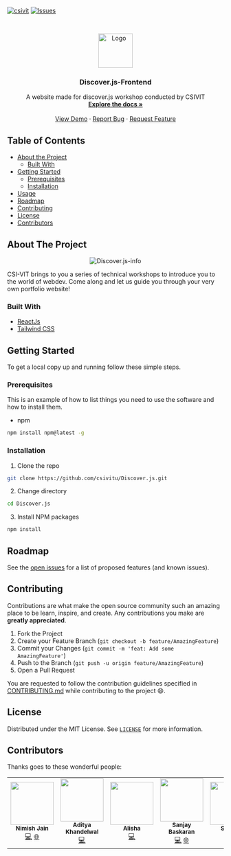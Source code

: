 [![csivit][csivitu-shield]][csivitu-url]
[![Issues][issues-shield]][issues-url]

<!-- PROJECT LOGO -->
<br />
<p align="center">
  <a href="https://github.com/csivitu/Template">
    <img src="https://csivit.com/images/favicon.png" alt="Logo" width="80">
  </a>

  <h3 align="center">Discover.js-Frontend</h3>

  <p align="center">
    A website made for discover.js workshop conducted by CSIVIT
    <br />
    <a href="https://github.com/csivitu/Template"><strong>Explore the docs »</strong></a>
    <br />
    <br />
    <a href="https://github.com/csivitu/Template">View Demo</a>
    ·
    <a href="https://github.com/csivitu/Template/issues">Report Bug</a>
    ·
    <a href="https://github.com/csivitu/Template/issues">Request Feature</a>
  </p>
</p>



<!-- TABLE OF CONTENTS -->
## Table of Contents

* [About the Project](#about-the-project)
  * [Built With](#built-with)
* [Getting Started](#getting-started)
  * [Prerequisites](#prerequisites)
  * [Installation](#installation)
* [Usage](#usage)
* [Roadmap](#roadmap)
* [Contributing](#contributing)
* [License](#license)
* [Contributors](#contributors-)



<!-- ABOUT THE PROJECT -->
## About The Project

<p align="center">
  <img src="./src/Images/readme.svg" alt="Discover.js-info" >
</p>

CSI-VIT brings to you a series of technical workshops to introduce you to the world of webdev. Come along and let us guide you through your very own portfolio website!


### Built With

* [ReactJs](https://reactjs.org/)
* [Tailwind CSS](https://tailwindcss.com/)



<!-- GETTING STARTED -->
## Getting Started

To get a local copy up and running follow these simple steps.

### Prerequisites

This is an example of how to list things you need to use the software and how to install them.
* npm
```sh
npm install npm@latest -g
```

### Installation
 
1. Clone the repo
```sh
git clone https://github.com/csivitu/Discover.js.git
```
2. Change directory
```sh
cd Discover.js
```
3. Install NPM packages
```sh
npm install
```


<!-- ROADMAP -->
## Roadmap

See the [open issues](https://github.com/csivitu/Discover.js/issues) for a list of proposed features (and known issues).



<!-- CONTRIBUTING -->
## Contributing

Contributions are what make the open source community such an amazing place to be learn, inspire, and create. Any contributions you make are **greatly appreciated**.

1. Fork the Project
2. Create your Feature Branch (`git checkout -b feature/AmazingFeature`)
3. Commit your Changes (`git commit -m 'feat: Add some AmazingFeature'`)
4. Push to the Branch (`git push -u origin feature/AmazingFeature`)
5. Open a Pull Request

You are requested to follow the contribution guidelines specified in [CONTRIBUTING.md](./CONTRIBUTING.md) while contributing to the project :smile:.

<!-- LICENSE -->
## License

Distributed under the MIT License. See [`LICENSE`](./LICENSE) for more information.

## Contributors

Thanks goes to these wonderful people:

<table>
  <tr>
    <td align="center">
      <a href="https://github.com/csivitu/LaserTag-Frontend/commits?author=nimishjn">
        <img src="https://avatars.githubusercontent.com/u/63140632?v=4" width="100px;" alt=""/>
      </a>
      <br />
      <sub>
        <b>Nimish Jain</b>
      </sub>
      <br />
      <a href="https://github.com/nimishjn" title="Code">💻</a>
      <a href="https://www.nimish-jain.com" title="Portfolio">🌐</a>
    </td>
    <td align="center">
      <a href="https://github.com/csivitu/LaserTag-Frontend/commits?author=adityak840">
        <img src="https://avatars.githubusercontent.com/u/90889124?v=4" width="100px;" alt=""/>
      </a>
      <br />
      <sub>
        <b>Aditya Khandelwal</b>
      </sub>
      <br />
      <a href="https://github.com/adityak840" title="Code">💻</a>
    </td>
    <td align="center">
      <a href="https://github.com/csivitu/LaserTag-Frontend/commits?author=alisha0704">
        <img src="https://avatars.githubusercontent.com/u/99110876?v=4" width="100px;" alt=""/>
      </a>
      <br />
      <sub>
        <b>Alisha</b>
      </sub>
      <br />
      <a href="https://github.com/alisha0704" title="Code">💻</a>
    </td>
    <td align="center">
      <a href="https://github.com/csivitu/LaserTag-Frontend/commits?author=sanjaybaskaran01">
        <img src="https://avatars.githubusercontent.com/u/72266283?v=4" width="100px;" alt=""/>
      </a>
      <br />
      <sub>
        <b>Sanjay Baskaran</b>
      </sub>
      <br />
      <a href="https://github.com/sanjaybaskaran01" title="Code">💻</a>
      <a href="https://sanjaybaskaran.tech/" title="Documentation">🌐</a>
    </td>
    <td align="center">
      <a href="https://github.com/csivitu/LaserTag-Frontend/commits?author=salt57">
        <img src="https://avatars.githubusercontent.com/u/45989024?v=4" width="100px;" alt=""/>
      </a>
      <br />
      <sub>
        <b>Sourish</b>
      </sub>
      <br />
      <a href="https://github.com/salt57" title="Code">💻</a>
    </td>
  </tr>
</table>


<!-- MARKDOWN LINKS & IMAGES -->
<!-- https://www.markdownguide.org/basic-syntax/#reference-style-links -->
[csivitu-shield]: https://img.shields.io/badge/csivitu-csivitu-blue
[csivitu-url]: https://csivit.com
[issues-shield]: https://img.shields.io/github/issues/csivitu/Template.svg?style=flat-square
[issues-url]: https://github.com/csivitu/Template/issues
